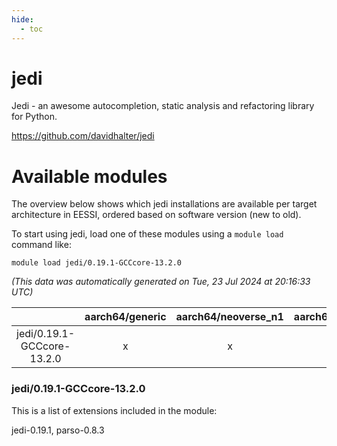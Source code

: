 ```yaml
---
hide:
  - toc
---
```


jedi
====


Jedi - an awesome autocompletion, static analysis and refactoring library for Python.

https://github.com/davidhalter/jedi
# Available modules


The overview below shows which jedi installations are available per target architecture in EESSI, ordered based on software version (new to old).

To start using jedi, load one of these modules using a `module load` command like:

```shell
module load jedi/0.19.1-GCCcore-13.2.0
```

*(This data was automatically generated on Tue, 23 Jul 2024 at 20:16:33 UTC)*  

| |aarch64/generic|aarch64/neoverse_n1|aarch64/neoverse_v1|x86_64/generic|x86_64/amd/zen2|x86_64/amd/zen3|x86_64/intel/haswell|x86_64/intel/skylake_avx512|
| :---: | :---: | :---: | :---: | :---: | :---: | :---: | :---: | :---: |
|jedi/0.19.1-GCCcore-13.2.0|x|x|x|x|x|x|x|x|


### jedi/0.19.1-GCCcore-13.2.0

This is a list of extensions included in the module:

jedi-0.19.1, parso-0.8.3